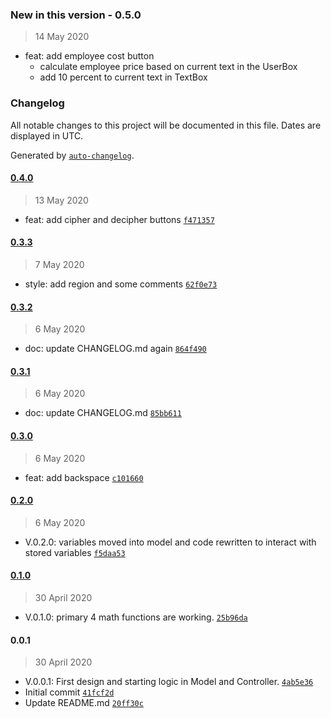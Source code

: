 ### New in this version - 0.5.0

>14 May 2020

- feat: add employee cost button
  - calculate employee price based on current text in the UserBox
  - add 10 percent to current text in TextBox

### Changelog

All notable changes to this project will be documented in this file. Dates are displayed in UTC.

Generated by [`auto-changelog`](https://github.com/CookPete/auto-changelog).

#### [0.4.0](https://github.com/LeviOdom/CipherCalculator/compare/0.3.3...0.4.0)

> 13 May 2020

- feat: add cipher and decipher buttons [`f471357`](https://github.com/LeviOdom/CipherCalculator/commit/f4713571f96edb3c3ba84dc1241dc8a744fc2d99)

#### [0.3.3](https://github.com/LeviOdom/CipherCalculator/compare/0.3.2...0.3.3)

> 7 May 2020

- style: add region and some comments [`62f0e73`](https://github.com/LeviOdom/CipherCalculator/commit/62f0e73da28a2f092dbc99acba0c1701f2a38837)

#### [0.3.2](https://github.com/LeviOdom/CipherCalculator/compare/0.3.1...0.3.2)

> 6 May 2020

- doc: update CHANGELOG.md again [`864f490`](https://github.com/LeviOdom/CipherCalculator/commit/864f490bdb7d05689c725344b1c9071e7dd6d71f)

#### [0.3.1](https://github.com/LeviOdom/CipherCalculator/compare/0.3.0...0.3.1)

> 6 May 2020

- doc: update CHANGELOG.md [`85bb611`](https://github.com/LeviOdom/CipherCalculator/commit/85bb6112facd5663e41f3c117ca9ef1dafd7305b)

#### [0.3.0](https://github.com/LeviOdom/CipherCalculator/compare/0.2.0...0.3.0)

> 6 May 2020

- feat: add backspace [`c101660`](https://github.com/LeviOdom/CipherCalculator/commit/c1016608fd03ede2c72af6d5fdc92fc3617ccd52)

#### [0.2.0](https://github.com/LeviOdom/CipherCalculator/compare/0.1.0...0.2.0)

> 6 May 2020

- V.0.2.0: variables moved into model and code rewritten to interact with stored variables [`f5daa53`](https://github.com/LeviOdom/CipherCalculator/commit/f5daa53a9c1299c3f4bdf0a95ad6e820aad8e8d6)

#### [0.1.0](https://github.com/LeviOdom/CipherCalculator/compare/0.0.1...0.1.0)

> 30 April 2020

- V.0.1.0: primary 4 math functions are working. [`25b96da`](https://github.com/LeviOdom/CipherCalculator/commit/25b96dafeb371cd0479448629934e3d8f9adac14)

#### 0.0.1

> 30 April 2020

- V.0.0.1: First design and starting logic in Model and Controller. [`4ab5e36`](https://github.com/LeviOdom/CipherCalculator/commit/4ab5e36143133ee14d110bb4709954e7a866a8a0)
- Initial commit [`41fcf2d`](https://github.com/LeviOdom/CipherCalculator/commit/41fcf2d73d72ccb2cad3801a67ede9545b7eb081)
- Update README.md [`20ff30c`](https://github.com/LeviOdom/CipherCalculator/commit/20ff30cf4b94fa5a3ea8c1a0dfe8e5740d8b370c)
